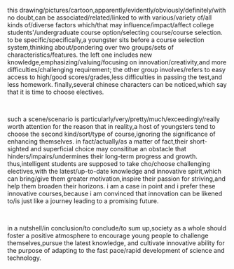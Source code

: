 <Bilingual cn="这幅图画/照片/漫画, 毫无疑问地, 可以与影响大学生课程选择的多种因素联系起来.">this drawing/pictures/cartoon,apparently/evidently/obviously/definitely/with no doubt,can be associated/related/linked to with various/variety of/all kinds of/diverse factors which/that may influence/impact/affect college students'/undergraduate course option/selecting course/course selection.</Bilingual> <Bilingual cn="具体来说, 一个年轻人坐在选课系统前, 思考着两组不同的课程特点.">to be specific/specifically,a youngster sits before a course selection system,thinking about/pondering over two groups/sets of characteristics/features.</Bilingual> <Bilingual cn="左边的一组包括新知识, 强调创新精神, 以及更具挑战性的要求;">the left one includes new knowledge,emphasizing/valuing/focusing on innovation/creativity,and more difficulties/challenging requirement;</Bilingual> <Bilingual cn="而另一组则意味着可以轻松获得高分, 考试更容易通过, 并且家庭作业更少.">the other group involves/refers to easy access to high/good scores/grades,less difficulties in passing the test,and less homework.</Bilingual> <Bilingual cn="最后, 我们可以注意到几个汉字, 写着“又到选课时”.">finally,several chinese characters can be noticed,which say that it is time to choose electives.</Bilingual>

<br/>

<Bilingual cn="这样的场景非常值得我们关注, 因为在现实中, 许多年轻人倾向于选择第二类课程, 而忽略了提升自身能力的重要性.">such a scene/scenario is particularly/very/pretty/much/exceedingly/really worth attention for the reason that in reality,a host of youngsters tend to choose the second kind/sort/type of course,ignoring the significance of enhancing themselves.</Bilingual> <Bilingual cn="事实上, 他们这种短视和肤浅的选择可能会构成阻碍其长远进步与发展的障碍.">in fact/actually/as a matter of fact,their short-sighted and superficial choice may consititue an obstacle that hinders/impairs/undermines their long-term progress and growth.</Bilingual> <Bilingual cn="因此, 明智的学生应该选择那些具有挑战性, 包含最新知识和创新精神的选修课, 因为这些课程能带给他们更大的动力, 激发他们奋斗的热情, 并帮助他们开阔视野.">thus,intelligent students are supposed to take cho/choose challenging electives,with the latest/up-to-date knowledge and innovative spirit,which can bring/give them greater motivation,inspire their passion for striving,and help them broaden their horizons.</Bilingual> <Bilingual cn="我本人就是一个很好的例子, 我更喜欢这些创新课程, 因为我坚信创新就像一趟通往光明未来的旅程.">i am a case in point and i prefer these innovative courses,because i am convinced that innovation can be likened to/is just like a journey leading to a promising future.</Bilingual>

<br/>

<Bilingual cn="总而言之, 整个社会应该营造一种积极的氛围, 鼓励年轻人挑战自我, 追求最新的知识, 培养创新能力, 以适应科技的快速发展.">in a nutshell/in conclusion/to conclude/to sum up,society as a whole should foster a positive atmosphere to encourage young people to challenge themselves,pursue the latest knowledge, and cultivate innovative ability for the purpose of adapting to the fast pace/rapid development of science and technology.</Bilingual>
